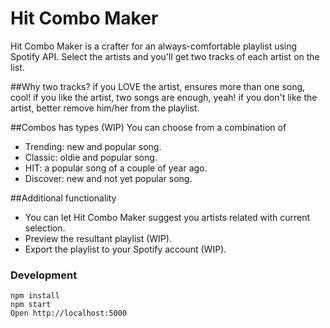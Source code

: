# Hit Combo Maker
Hit Combo Maker is a crafter for an always-comfortable playlist using Spotify API.
Select the artists and you'll get two tracks of each artist on the list.

##Why two tracks? 
if you LOVE the artist, ensures more than one song, cool!
if you like the artist, two songs are enough, yeah!
if you don't like the artist, better remove him/her from the playlist.

##Combos has types (WIP)
You can choose from a combination of
- Trending: new and popular song.
- Classic: oldie and popular song.
- HIT: a popular song of a couple of year ago.
- Discover: new and not yet popular song.

##Additional functionality
- You can let Hit Combo Maker suggest you artists related with current selection.
- Preview the resultant playlist (WIP).
- Export the playlist to your Spotify account (WIP).

### Development

```
npm install
npm start
Open http://localhost:5000
```